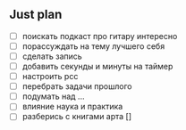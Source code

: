 ## Just plan
- [ ] поискать подкаст про гитару интересно
- [ ] порассуждать на тему лучшего себя
- [ ] сделать запись
- [ ] добавить секунды и минуты на таймер
- [ ] настроить рсс
- [ ] перебрать задачи прошлого
- [ ] подумать над ...
- [ ] влияние наука и практика
- [ ] разберись с книгами арта []
